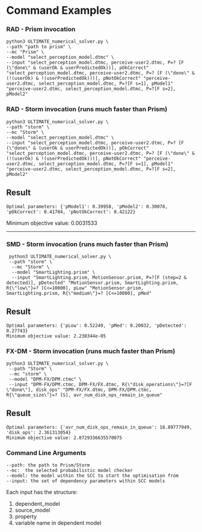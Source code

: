 # Command Examples

### RAD - Prism invocation
     
    python3 ULTIMATE_numerical_solver.py \
    --path "path to prism" \
    --mc "Prism" \
    --model "select_perception_model.dtmc" \
    --input "select_perception_model.dtmc, perceive-user2.dtmc, P=? [F (\"done\" & (userOk & userPredictedOk))], pOkCorrect" "select_perception_model.dtmc, perceive-user2.dtmc, P=? [F (\"done\" & (!(userOk) & !(userPredictedOk)))], pNotOkCorrect" "perceive-user2.dtmc, select_perception_model.dtmc, P=?[F s=1], pModel1" "perceive-user2.dtmc, select_perception_model.dtmc, P=?[F s=2], pModel2"


### RAD - Storm invocation (runs much faster than Prism)
    python3 ULTIMATE_numerical_solver.py \
    --path "storm" \
    --mc "Storm" \
    --model "select_perception_model.dtmc" \
    --input "select_perception_model.dtmc, perceive-user2.dtmc, P=? [F (\"done\" & (userOk & userPredictedOk))], pOkCorrect" "select_perception_model.dtmc, perceive-user2.dtmc, P=? [F (\"done\" & (!(userOk) & !(userPredictedOk)))], pNotOkCorrect" "perceive-user2.dtmc, select_perception_model.dtmc, P=?[F s=1], pModel1" "perceive-user2.dtmc, select_perception_model.dtmc, P=?[F s=2], pModel2"

## Result
    Optimal parameters: {'pModel1': 0.39958, 'pModel2': 0.30078, 'pOkCorrect': 0.41784, 'pNotOkCorrect': 0.42122}
Minimum objective value: 0.0031533

---


### SMD - Storm invocation (runs much faster than Prism)
     python3 ULTIMATE_numerical_solver.py \
     --path "storm" \
      --mc "Storm" \
      --model "SmartLighting.prism" \
      --input "SmartLighting.prism, MotionSensor.prism, P=?[F (step=2 & detected)], pDetected" "MotionSensor.prism, SmartLighting.prism, R{\"low\"}=? [C<=10000], pLow" "MotionSensor.prism, SmartLighting.prism, R{\"medium\"}=? [C<=10000], pMed" 

## Result
    Optimal parameters: {'pLow': 0.52249, 'pMed': 0.20032, 'pDetected': 0.27743}
    Minimum objective value: 2.230344e-05

### FX-DM - Storm invocation (runs much faster than Prism)

    python3 ULTIMATE_numerical_solver.py \
     --path "Storm" \
     --mc "storm" \
     --model "DPM-FX/DPM.ctmc" \
     --input "DPM-FX/DPM.ctmc, DPM-FX/FX.dtmc, R{\"disk_operations\"}=?[F \"done\"], disk_ops" "DPM-FX/FX.dtmc, DPM-FX/DPM.ctmc, R{\"queue_size\"}=? [S], avr_num_disk_ops_remain_in_queue" 
 

## Result
    Optimal parameters: {'avr_num_disk_ops_remain_in_queue': 18.89777949, 'disk_ops': 2.361313054}
    Minimum objective value: 2.0729336635570075



### Command Line Arguments
    
    --path: the path to Prism/Storm 
    --mc:  the selected probabilistic model checker
    --model: the model within the SCC to start the optimisation from
    --input: the set of dependency parameters within SCC models
    

Each input has the structure:
     
1) dependent_model
2) source_model
3) property
4) variable name in dependent model
